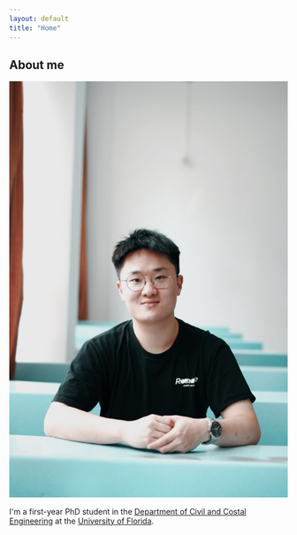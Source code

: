 ```yaml
---
layout: default
title: "Home"
---
```


## About me

![](bio.jpg)


I'm a first-year PhD student in the [Department of Civil and Costal Engineering](https://www.essie.ufl.edu/civil-coastal-engineering/) at the [University of Florida](http://www.ufl.edu/).

